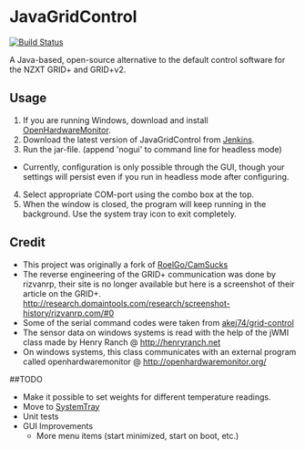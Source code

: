 # JavaGridControl
[![Build Status](https://tankernn.eu/jenkins/buildStatus/icon?job=JavaGridControl)](https://tankernn.eu/jenkins/job/JavaGridControl)

A Java-based, open-source alternative to the default control software for the NZXT GRID+ and GRID+v2.

## Usage
1. If you are running Windows, download and install [OpenHardwareMonitor](http://openhardwaremonitor.org/).
2. Download the latest version of JavaGridControl from [Jenkins](https://tankernn.eu/jenkins/job/JavaGridControl).
3. Run the jar-file. (append 'nogui' to command line for headless mode)
  * Currently, configuration is only possible through the GUI, though your settings will persist even if you run in headless mode after configuring.
4. Select appropriate COM-port using the combo box at the top.
5. When the window is closed, the program will keep running in the background. Use the system tray icon to exit completely.

## Credit
- This project was originally a fork of [RoelGo/CamSucks](https://github.com/RoelGo/CamSucks)
- The reverse engineering of the GRID+ communication was done by rizvanrp, their site is no longer available but here is a screenshot of their article on the GRID+. http://research.domaintools.com/research/screenshot-history/rizvanrp.com/#0
- Some of the serial command codes were taken from [akej74/grid-control](https://github.com/akej74/grid-control)
- The sensor data on windows systems is read with the help of the jWMI class made by Henry Ranch @ http://henryranch.net
- On windows systems, this class communicates with an external program called openhardwaremonitor @ http://openhardwaremonitor.org/

##TODO
- Make it possible to set weights for different temperature readings.
- Move to [SystemTray](https://github.com/dorkbox/SystemTray)
- Unit tests
- GUI Improvements
  - More menu items (start minimized, start on boot, etc.)